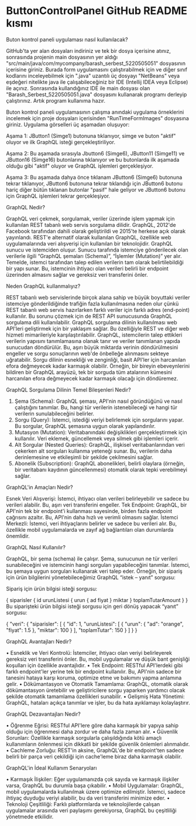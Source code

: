 # ButtonControlPanel GitHub README kısmı 

Buton kontrol paneli uygulaması nasıl kullanılacak? 

 GitHub'ta yer alan dosyaları indiriniz ve tek bir dosya içerisine atınız, sonrasında projenin main dosyasının yer aldığı "src/main/java/com/mycompany/barash_serbest_5220505051" dosyasının içerisine giriniz. Burada form uygulamasını çalıştırabilmek için ve diğer sınıf kodlarını inceleyebilmek için ".java" uzantılı üç dosyayı "NetBeans" veya eşdeğeri nitelikte java ile çalışabileceğiniz bir IDE (Intellij IDEA veya Eclipse) ile açınız. Sonrasında kullandığınız IDE ile main dosyası olan "Barash_Serbest_5220505051.java" dosyasını kullanarak programı derleyip çalıştırınız. Artık program kullanıma hazır. 
 
 Buton kontrol paneli uygulamasının çalışma anındaki uygulama örneklerini incelemek için proje dosyaları içerisinden "RunTimeFormImages" dosyasına giriniz. Uygulama görselleri üç aşamadan oluşuyor: 
 
  Aşama 1: JButton1 (Simge1) butonuna tıklanıyor, simge ve buton "aktif" oluyor ve ilk GraphQL isteği gerçekleştiriliyor. 
  
  Aşama 2: Bu aşamada sırasıyla Jbutton6 (Simge6), JButton11 (Simge11) ve JButton16 (Simge16) butonlarına tıklanıyor ve bu butonlarda ilk aşamada olduğu gibi "aktif" oluyor ve GraphQL işlemleri gerçekleşiyor. 
  
  Aşama 3: Bu aşamada dahya önce tıklanam JButton6 (Simge6) butonuna tekrar tıklanıyor, JButton6 butonuna tekrar tıklandığı için JButton6 butonu hariç diğer bütün tıklanan butonlar "pasif" hale geliyor ve JButton6 butonu için GraphQL işlemleri tekrar gerçekleşiyor.

GraphQL Nedir?

 GraphQL veri çekmek, sorgulamak, veriler üzerinde işlem yapmak için kullanılan REST tabanlı web servis sorgulama dilidir. GraphQL, 2012'de Facebook tarafından dahili olarak geliştirildi ve 2015'te herkese açık olarak yayınlandı. REST'e alternatif olarak kullanılan GraphQL, özellikle web uygulamalarında veri alışverişi için kullanılan bir teknolojidir. GraphQL sunucu ve istemciden oluşur. Sunucu tarafında istemciye gönderilecek olan verilerle ilgili “GraphQL şemaları (Schema)”, “İşlemler (Mutation)” yer alır. Temelde, istemci tarafından talep edilen verilerin tam olarak belirtilebildiği bir yapı sunar. Bu, istemcinin ihtiyacı olan verileri belirli bir endpoint üzerinden almasını sağlar ve gereksiz veri transferini önler.
 
Neden GraphQL kullanmalıyız?

 REST tabanlı web servislerinde birçok alana sahip ve büyük boyuttaki veriler istemciye gönderildiğinde trafiğin fazla kullanılmasına neden olur çünkü REST tabanlı web servis hazırlarken farklı veriler için farklı adres (end-point) kullanılır. Bu sorunu çözmek için de REST API sunucusunda GraphQL sorgulama dili kullanılabilir. GraphQL sorgulama dilinin kullanılması web API'leri geliştirmek için bir yaklaşım sağlar. Bu özelliğiyle REST ve diğer web hizmeti mimarileriyle karşılaştırılabilir. GraphQL, istemcilerin talep ettikleri verilerin yapısını tanımlamasına olanak tanır ve veriler tanımlanan yapıda sunucudan döndürülür. Bu, aşırı büyük miktarda verinin döndürülmesini engeller ve sorgu sonuçlarının web'de önbelleğe alınmasını sekteye uğratabilir. Sorgu dilinin esnekliği ve zenginliği, basit API'ler için harcanılan efora değmeyecek kadar karmaşık olabilir. Örneğin, bir bireyin ebeveynlerini bildiren bir GraphQL arayüzü, tek bir sorguda tüm atalarının kümesini harcanılan efora değmeyecek kadar karmaşık olacağı için döndüremez.

GraphQL Sorgulama Dilinin Temel Bileşenleri Nedir?

 1.	Şema (Schema): GraphQL şeması, API'nin nasıl göründüğünü ve nasıl çalıştığını tanımlar. Bu, hangi tür verilerin istenebileceği ve hangi tür verilerin sunulabileceğini belirler.
 2.	Sorgu (Query): İstemci, istediği veriyi belirlemek için sorgularını yapar. Bu sorgular, GraphQL şemasına uygun olarak yapılandırılır.
 3.	Mutasyon (Mutation): Veritabanındaki değişiklikleri gerçekleştirmek için kullanılır. Veri eklemek, güncellemek veya silmek gibi işlemleri içerir.
 4.	Alt Sorgular (Nested Queries): GraphQL, ilişkisel veritabanlarından veri çekerken alt sorguları kullanma yeteneği sunar. Bu, verilerin daha derinlemesine ve etkileşimli bir şekilde çekilmesini sağlar.
 5.	Abonelik (Subscription): GraphQL abonelikleri, belirli olaylara (örneğin, bir veritabanı kaydının güncellenmesi) otomatik olarak tepki verebilmeyi sağlar.
    
GraphQL'in Amaçları Nedir?

 Esnek Veri Alışverişi: İstemci, ihtiyacı olan verileri belirleyebilir ve sadece bu verileri alabilir. Bu, aşırı veri transferini engeller.
Tek Endpoint: GraphQL, bir API'nin tek bir endpoint'i kullanması sayesinde, birden fazla endpoint çağrısını azaltır. Bu, API'nin daha hızlı ve verimli olmasını sağlar.
İstemci Merkezli: İstemci, veri ihtiyaçlarını belirler ve sadece bu verileri alır. Bu, özellikle mobil uygulamalarda ve zayıf ağ bağlantıları olan durumlarda önemlidir.

GraphQL Nasıl Kullanılır?

 GraphQL, bir şema (schema) ile çalışır. Şema, sunucunun ne tür verileri sunabileceğini ve istemcinin hangi sorguları yapabileceğini tanımlar. İstemci, bu şemaya uygun sorguları kullanarak veri talep eder.
Örneğin, bir sipariş için ürün bilgilerini yönetebileceğimiz GraphQL “istek – yanıt” sorgusu: 

Sipariş için ürün bilgisi isteği sorgusu: 

{
  siparisler {
    id
    urunListesi {
      urun {
        ad
        fiyat
      }
      miktar
    }
    toplamTutarAmount
  }
}
Bu siparişteki ürün bilgisi isteği sorgusu için geri dönüş yapacak “yanıt” sorgusu:

{
  "veri": {
    "siparisler": [
      {
        "id": 1,
        "urunListesi": [
          {
            "urun": {
              "ad": "orange",
              "fiyat": 1.5
            },
            "miktar": 100
          }
        ],
        "toplamTutar": 150
      }
    ]
  }
} 

GraphQL Avantajları Nedir?

 •	Esneklik ve Veri Kontrolü: İstemciler, ihtiyacı olan veriyi belirleyerek gereksiz veri transferini önler. Bu, mobil uygulamalar ve düşük bant genişliği koşulları için özellikle avantajlıdır.
 •	Tek Endpoint: RESTful API'lerdeki gibi farklı endpoint'ler yerine tek bir endpoint kullanılır. Bu, API'nin sadece bir tanesini hataya karşı koruma, optimize etme ve bakımını yapma anlamına gelir.
 •	Dökümantasyon ve Otomatik Tamamlama: GraphQL, otomatik olarak dökümantasyon üretebilir ve geliştiricilere sorgu yaparken yardımcı olacak şekilde otomatik tamamlama özellikleri sunabilir.
 •	Gelişmiş Hata Yönetimi: GraphQL, hataları açıkça tanımlar ve işler, bu da hata ayıklamayı kolaylaştırır.
 
GraphQL Dezavantajları Nedir?

 •	Öğrenme Eğrisi: RESTful API'lere göre daha karmaşık bir yapıya sahip olduğu için öğrenmesi daha zordur ve daha fazla zaman alır. 
 •	Güvenlik Sorunları: Özellikle karmaşık sorgularla çalışıldığında kötü amaçlı kullanımların önlenmesi için dikkatli bir şekilde güvenlik önlemleri alınmalıdır.
 •	Cachleme Zorluğu: REST'in aksine, GraphQL'de bir endpoint'ten sadece belirli bir parça veri çekildiği için cache'leme biraz daha karmaşık olabilir.
 
GraphQL'in İdeal Kullanım Senaryoları

 •	Karmaşık İlişkiler: Eğer uygulamanızda çok sayıda ve karmaşık ilişkiler varsa, GraphQL bu durumla başa çıkabilir.
 •	Mobil Uygulamalar: GraphQL, mobil uygulamalarda kullanılmak üzere optimize edilmiştir. İstemci, sadece ihtiyaç duyduğu veriyi alabilir, bu da veri transferini minimize eder.
 •	Teknoloji Çeşitliliği: Farklı platformlarda ve teknolojilerde çalışan uygulamalar arasında veri paylaşımı gerekiyorsa, GraphQL bu çeşitliliği yönetmede etkilidir.
